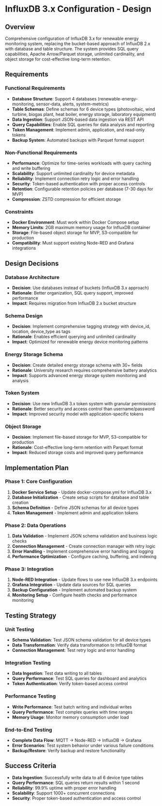 # InfluxDB 3.x Configuration - Design

## Overview
Comprehensive configuration of InfluxDB 3.x for renewable energy monitoring system, replacing the bucket-based approach of InfluxDB 2.x with database and table structure. The system provides SQL query capabilities, Apache Arrow/Parquet storage, unlimited cardinality, and object storage for cost-effective long-term retention.

## Requirements

### Functional Requirements
- **Database Structure**: Support 4 databases (renewable-energy-monitoring, sensor-data, alerts, system-metrics)
- **Table Schemas**: Define schemas for 6 device types (photovoltaic, wind turbine, biogas plant, heat boiler, energy storage, laboratory equipment)
- **Data Ingestion**: Support JSON-based data ingestion via REST API
- **Query Capabilities**: Enable SQL queries for data analysis and reporting
- **Token Management**: Implement admin, application, and read-only tokens
- **Backup System**: Automated backups with Parquet format support

### Non-Functional Requirements
- **Performance**: Optimize for time-series workloads with query caching and write buffering
- **Scalability**: Support unlimited cardinality for device metadata
- **Reliability**: Implement connection retry logic and error handling
- **Security**: Token-based authentication with proper access controls
- **Retention**: Configurable retention policies per database (7-30 days for MVP)
- **Compression**: ZSTD compression for efficient storage

### Constraints
- **Docker Environment**: Must work within Docker Compose setup
- **Memory Limits**: 2GB maximum memory usage for InfluxDB container
- **Storage**: File-based object storage for MVP, S3-compatible for production
- **Compatibility**: Must support existing Node-RED and Grafana integrations

## Design Decisions

### Database Architecture
- **Decision**: Use databases instead of buckets (InfluxDB 3.x approach)
- **Rationale**: Better organization, SQL query support, improved performance
- **Impact**: Requires migration from InfluxDB 2.x bucket structure

### Schema Design
- **Decision**: Implement comprehensive tagging strategy with device_id, location, device_type as tags
- **Rationale**: Enables efficient querying and unlimited cardinality
- **Impact**: Optimized for renewable energy device monitoring patterns

### Energy Storage Schema
- **Decision**: Create detailed energy storage schema with 30+ fields
- **Rationale**: University research requires comprehensive battery analytics
- **Impact**: Supports advanced energy storage system monitoring and analysis

### Token System
- **Decision**: Use new InfluxDB 3.x token system with granular permissions
- **Rationale**: Better security and access control than username/password
- **Impact**: Improved security model with application-specific tokens

### Object Storage
- **Decision**: Implement file-based storage for MVP, S3-compatible for production
- **Rationale**: Cost-effective long-term retention with Parquet format
- **Impact**: Reduced storage costs and improved query performance

## Implementation Plan

### Phase 1: Core Configuration
1. **Docker Service Setup** - Update docker-compose.yml for InfluxDB 3.x
2. **Database Initialization** - Create setup scripts for database and table creation
3. **Schema Definition** - Define JSON schemas for all device types
4. **Token Management** - Implement admin and application tokens

### Phase 2: Data Operations
1. **Data Validation** - Implement JSON schema validation and business logic checks
2. **Connection Management** - Create connection manager with retry logic
3. **Error Handling** - Implement comprehensive error handling and logging
4. **Performance Optimization** - Configure caching, buffering, and indexing

### Phase 3: Integration
1. **Node-RED Integration** - Update flows to use new InfluxDB 3.x endpoints
2. **Grafana Integration** - Update data sources for SQL queries
3. **Backup Configuration** - Implement automated backup system
4. **Monitoring Setup** - Configure health checks and performance monitoring

## Testing Strategy

### Unit Testing
- **Schema Validation**: Test JSON schema validation for all device types
- **Data Transformation**: Verify data transformation to InfluxDB format
- **Connection Management**: Test retry logic and error handling

### Integration Testing
- **Data Ingestion**: Test data writing to all tables
- **Query Performance**: Test SQL queries for dashboard and analytics
- **Token Authentication**: Verify token-based access control

### Performance Testing
- **Write Performance**: Test batch writing and individual writes
- **Query Performance**: Test complex queries with time ranges
- **Memory Usage**: Monitor memory consumption under load

### End-to-End Testing
- **Complete Data Flow**: MQTT → Node-RED → InfluxDB → Grafana
- **Error Scenarios**: Test system behavior under various failure conditions
- **Backup/Restore**: Verify backup and restore functionality

## Success Criteria
- **Data Ingestion**: Successfully write data to all 6 device type tables
- **Query Performance**: SQL queries return results within 1 second
- **Reliability**: 99.9% uptime with proper error handling
- **Scalability**: Support 1000+ concurrent connections
- **Security**: Proper token-based authentication and access control 